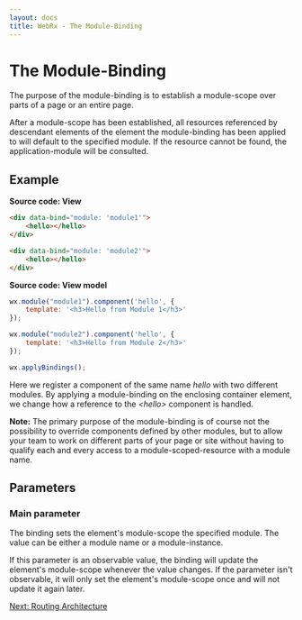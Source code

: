 ```yaml
---
layout: docs
title: WebRx - The Module-Binding
---
```

# The Module-Binding

The purpose of the module-binding is to establish a module-scope over parts of a page or an entire page.

After a module-scope has been established, all resources referenced by descendant elements of the element
the module-binding has been applied to will default to the specified module. If the resource cannot be found, 
the application-module will be consulted.

## Example

<div class="panel panel-default" id="module-example1">
	<div class="panel-body">
		<div data-bind="module: 'module1'">
			<hello></hello>
		</div>
		<div data-bind="module: 'module2'">
			<hello></hello>
		</div>
	</div>
</div>
  
<script type="text/javascript">
wx.module("module1").component('hello', {
    template: '<h3>Hello from Module 1</h3>'
});

wx.module("module2").component('hello', {
    template: '<h3>Hello from Module 2</h3>'
});

wx.applyBindings(undefined, document.getElementById('module-example1'));
</script>


**Source code: View**

```html
<div data-bind="module: 'module1'">
	<hello></hello>
</div>

<div data-bind="module: 'module2'">
	<hello></hello>
</div>
```

**Source code: View model**

```javascript
wx.module("module1").component('hello', {
    template: '<h3>Hello from Module 1</h3>'
});

wx.module("module2").component('hello', {
    template: '<h3>Hello from Module 2</h3>'
});

wx.applyBindings();
```

Here we register a component of the same name *hello* with two different modules. By applying a module-binding
on the enclosing container element, we change how a reference to the *&lt;hello&gt;* component is handled.

**Note:** The primary purpose of the module-binding is of course not the possibility to override components
defined by other modules, but to allow your team to work on different parts of your page or site
without having to qualify each and every access to a module-scoped-resource with a module name.

## Parameters

### Main parameter

The binding sets the element's module-scope the specified module. The value can be either a module name or a module-instance.

If this parameter is an observable value, the binding will update the element's module-scope whenever the value changes. 
If the parameter isn't observable, it will only set the element's module-scope once and will not update it again later.

<a class="next-topic" href="/docs/routing-overview.html#start">Next: Routing Architecture</a>